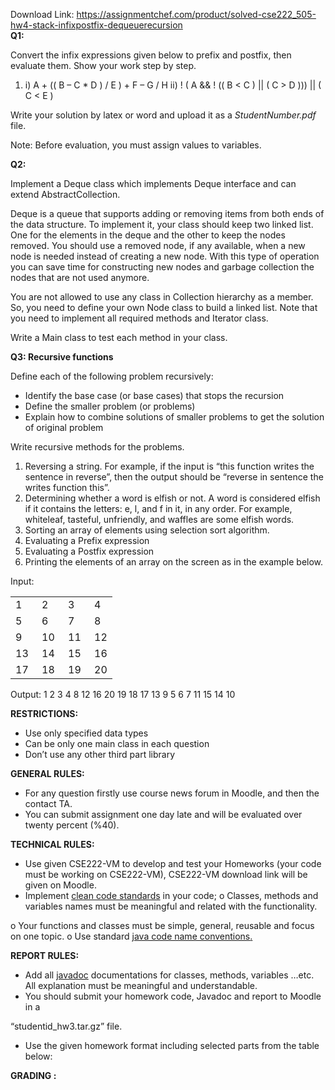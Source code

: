 Download Link: https://assignmentchef.com/product/solved-cse222_505-hw4-stack-infixpostfix-dequeuerecursion
<br>
<strong>Q1:</strong>

Convert the infix expressions given below to prefix and postfix, then evaluate them. Show your work step by step.

<ol>

 <li>i) A + (( B – C * D ) / E ) + F – G / H ii) ! ( A &amp;&amp; ! (( B &lt; C ) || ( C &gt; D ))) || ( C &lt; E )</li>

</ol>

Write your solution by latex or word and upload it as a <em>StudentNumber.pdf</em> file.

Note: Before evaluation, you must assign values to variables.

<strong>Q2:</strong>

Implement a Deque class which implements Deque interface and can extend AbstractCollection.

Deque is a queue that supports adding or removing items from both ends of the data structure. To implement it, your class should keep two linked list. One for the elements in the deque and the other to keep the nodes removed. You should use a removed node, if any available, when a new node is needed instead of creating a new node. With this type of operation you can save time for constructing new nodes and garbage collection the nodes that are not used anymore.

You are not allowed to use any class in Collection hierarchy as a member. So, you need to define your own Node class to build a linked list. Note that you need to implement all required methods and Iterator class.

Write a Main class to test each method in your class.

<strong>Q3: Recursive functions</strong>

Define each of the following problem recursively:

<ul>

 <li>Identify the base case (or base cases) that stops the recursion</li>

 <li>Define the smaller problem (or problems)</li>

 <li>Explain how to combine solutions of smaller problems to get the solution of original problem</li>

</ul>

Write recursive methods for the problems.

<ol>

 <li>Reversing a string. For example, if the input is “this function writes the sentence in reverse”, then the output should be “reverse in sentence the writes function this”.</li>

 <li>Determining whether a word is elfish or not. A word is considered elfish if it contains the letters: e, l, and f in it, in any order. For example, whiteleaf, tasteful, unfriendly, and waffles are some elfish words.</li>

 <li>Sorting an array of elements using selection sort algorithm.</li>

 <li>Evaluating a Prefix expression</li>

 <li>Evaluating a Postfix expression</li>

 <li>Printing the elements of an array on the screen as in the example below.</li>

</ol>

Input:

<table width="93">

 <tbody>

  <tr>

   <td width="26">1</td>

   <td width="26">2</td>

   <td width="26">3</td>

   <td width="15">4</td>

  </tr>

  <tr>

   <td width="26">5</td>

   <td width="26">6</td>

   <td width="26">7</td>

   <td width="15">8</td>

  </tr>

  <tr>

   <td width="26">9</td>

   <td width="26">10</td>

   <td width="26">11</td>

   <td width="15">12</td>

  </tr>

  <tr>

   <td width="26">13</td>

   <td width="26">14</td>

   <td width="26">15</td>

   <td width="15">16</td>

  </tr>

  <tr>

   <td width="26">17</td>

   <td width="26">18</td>

   <td width="26">19</td>

   <td width="15">20</td>

  </tr>

 </tbody>

</table>

Output:  1 2 3 4 8 12 16 20 19 18 17 13 9 5 6 7 11 15 14 10

<strong>RESTRICTIONS:</strong>

<ul>

 <li>Use only specified data types</li>

 <li>Can be only one main class in each question</li>

 <li>Don’t use any other third part library</li>

</ul>

<strong>GENERAL RULES:</strong>

<ul>

 <li>For any question firstly use course news forum in Moodle, and then the contact TA.</li>

 <li>You can submit assignment one day late and will be evaluated over twenty percent (%40).</li>

</ul>

<strong>TECHNICAL RULES:</strong>

<ul>

 <li>Use given CSE222-VM to develop and test your Homeworks (your code must be working on CSE222-VM), CSE222-VM download link will be given on Moodle.</li>

 <li>Implement <a href="https://www.google.com.tr/search?q=clean+code+standart&amp;oq=clean+code+standart&amp;aqs=chrome..69i57j0.3015j0j4&amp;sourceid=chrome&amp;es_sm=122&amp;ie=UTF-8">clean code standards</a> in your code; o Classes, methods and variables names must be meaningful and related with the functionality.</li>

</ul>

o Your functions and classes must be simple, general, reusable and focus on one topic. o Use standard <a href="https://www.oracle.com/technetwork/java/javase/documentation/codeconvtoc-136057.html">java code name conventions</a><a href="https://www.oracle.com/technetwork/java/javase/documentation/codeconvtoc-136057.html">.</a>

<strong>REPORT RULES:</strong>

<ul>

 <li>Add all <a href="http://www.oracle.com/technetwork/articles/java/index-137868.html">javadoc</a> documentations for classes, methods, variables …etc. All explanation must be meaningful and understandable.</li>

 <li>You should submit your homework code, Javadoc and report to Moodle in a</li>

</ul>

“studentid_hw3.tar.gz” file.

<ul>

 <li>Use the given homework format including selected parts from the table below:</li>

</ul>

<strong>GRADING :</strong>